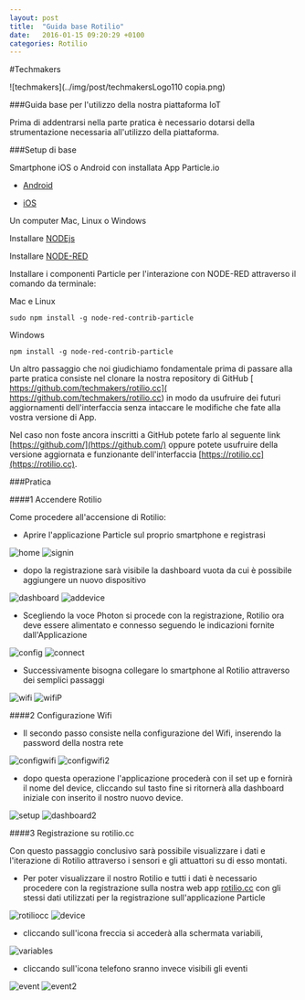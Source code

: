 ```yaml
---
layout: post
title:  "Guida base Rotilio"
date:   2016-01-15 09:20:29 +0100
categories: Rotilio
---
```

#Techmakers
				
![techmakers](../img/post/techmakersLogo110 copia.png) 

###Guida base per l'utilizzo della nostra piattaforma IoT

Prima di addentrarsi nella parte pratica è necessario dotarsi della strumentazione necessaria all'utilizzo della piattaforma.

###Setup di base

Smartphone iOS o Android con installata App Particle.io

- [Android](https://play.google.com/store/apps/details?id=io.particle.android.app)

- [iOS](https://itunes.apple.com/it/app/particle-build-photon-electron/id991459054?l=en&mt=8)

Un computer Mac, Linux o Windows

Installare [NODEjs](https://nodejs.org)

Installare [NODE-RED](http://nodered.org/)

Installare i componenti Particle per l'interazione con NODE-RED attraverso il comando da terminale:

Mac e Linux

```
sudo npm install -g node-red-contrib-particle
```
Windows

```
npm install -g node-red-contrib-particle
```
Un altro passaggio che noi giudichiamo fondamentale prima di passare alla parte pratica consiste nel clonare la nostra repository di GitHub [ https://github.com/techmakers/rotilio.cc]( https://github.com/techmakers/rotilio.cc) in modo da usufruire dei futuri aggiornamenti dell'interfaccia senza intaccare le modifiche che fate alla vostra versione di App.

Nel caso non foste ancora inscritti a GitHub potete farlo al seguente link [https://github.com/](https://github.com/) oppure potete usufruire della versione aggiornata e funzionante dell'interfaccia [https://rotilio.cc](https://rotilio.cc).

###Pratica

####1 Accendere Rotilio

Come procedere all'accensione di Rotilio:

- Aprire l'applicazione Particle sul proprio smartphone e registrasi

![home](../img/post/home.jpg) ![signin](../img/post/signin.jpg)

- dopo la registrazione sarà visibile la dashboard vuota da cui è possibile aggiungere un nuovo dispositivo

![dashboard](../img/post/dashboard.jpg) ![addevice](../img/post/addevice.jpg)

- Scegliendo la voce Photon si procede con la registrazione, Rotilio ora deve essere alimentato e connesso seguendo le indicazioni fornite dall'Applicazione

![config](../img/post/config.jpg) ![connect](../img/post/connect.jpg)

- Successivamente bisogna collegare lo smartphone al Rotilio attraverso dei semplici passaggi

![wifi](../img/post/wifi.jpg) ![wifiP](../img/post/wifiP.jpg)

####2 Configurazione Wifi

- Il secondo passo consiste nella configurazione del Wifi, inserendo la password della nostra rete 

![configwifi](../img/post/configwifi.jpg) ![configwifi2](../img/post/configwifi2.jpg)

- dopo questa operazione l'applicazione procederà con il set up e fornirà il nome del device, cliccando sul tasto fine si ritornerà alla dashboard iniziale con inserito il nostro nuovo device.

![setup](../img/post/setup.jpg) ![dashboard2](../img/post/dashboard2.png)

####3 Registrazione su rotilio.cc

Con questo passaggio conclusivo sarà possibile visualizzare i dati e l'iterazione di Rotilio attraverso i sensori e gli attuattori su di esso montati.

- Per poter visualizzare il nostro Rotilio e tutti i dati è necessario procedere con la registrazione sulla nostra web app [rotilio.cc](http://rotilio.cc) con gli stessi dati utilizzati per la registrazione sull'applicazione Particle

![rotiliocc](../img/post/rotiliocc.jpg) ![device](../img/post/device.jpg)

- cliccando sull'icona freccia si accederà alla schermata variabili, 

![variables](../img/post/variables.jpg)

- cliccando sull'icona telefono sranno invece visibili gli eventi

![event](../img/post/event.jpg) ![event2](../img/post/event2.jpg)



